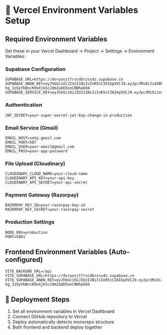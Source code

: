 # 🔧 Vercel Environment Variables Setup

## Required Environment Variables

Set these in your Vercel Dashboard → Project → Settings → Environment Variables:

### Supabase Configuration
```
SUPABASE_URL=https://dvryosjtfrscdbrzssdz.supabase.co
SUPABASE_ANON_KEY=eyJhbGciOiJIUzI1NiIsInR5cCI6IkpXVCJ9.eyJpc3MiOiJzdXBhYmFzZSIsInJlZiI6ImR2cnlvc2p0ZnJzY2Ricnpzc2R6Iiwicm9sZSI6ImFub24iLCJpYXQiOjE3NTY4MTI4ODYsImV4cCI6MjA3MjM4ODg4Nn0.k0d3-hg_3zOyYbBncK9oXjk5cJdmZaUEXonCBWhpOd4
SUPABASE_SERVICE_KEY=eyJhbGciOiJIUzI1NiIsInR5cCI6IkpXVCJ9.eyJpc3MiOiJzdXBhYmFzZSIsInJlZiI6ImR2cnlvc2p0ZnJzY2Ricnpzc2R6Iiwicm9sZSI6InNlcnZpY2Vfcm9sZSIsImlhdCI6MTc1NjgxMjg4NiwiZXhwIjoyMDcyMzg4ODg2fQ.bswBMI3qgPYRB2RSn_p1X_S7dzVAPKD4XPHG1yJ9CLg
```

### Authentication
```
JWT_SECRET=your-super-secret-jwt-key-change-in-production
```

### Email Service (Gmail)
```
EMAIL_HOST=smtp.gmail.com
EMAIL_PORT=587
EMAIL_USER=your-email@gmail.com
EMAIL_PASS=your-app-password
```

### File Upload (Cloudinary)
```
CLOUDINARY_CLOUD_NAME=your-cloud-name
CLOUDINARY_API_KEY=your-api-key
CLOUDINARY_API_SECRET=your-api-secret
```

### Payment Gateway (Razorpay)
```
RAZORPAY_KEY_ID=your-razorpay-key-id
RAZORPAY_KEY_SECRET=your-razorpay-secret
```

### Production Settings
```
NODE_ENV=production
PORT=5001
```

## Frontend Environment Variables (Auto-configured)
```
VITE_BACKEND_URL=/api
VITE_SUPABASE_URL=https://dvryosjtfrscdbrzssdz.supabase.co
VITE_SUPABASE_ANON_KEY=eyJhbGciOiJIUzI1NiIsInR5cCI6IkpXVCJ9.eyJpc3MiOiJzdXBhYmFzZSIsInJlZiI6ImR2cnlvc2p0ZnJzY2Ricnpzc2R6Iiwicm9sZSI6ImFub24iLCJpYXQiOjE3NTY4MTI4ODYsImV4cCI6MjA3MjM4ODg4Nn0.k0d3-hg_3zOyYbBncK9oXjk5cJdmZaUEXonCBWhpOd4
```

## 🚀 Deployment Steps
1. Set all environment variables in Vercel Dashboard
2. Connect GitHub repository to Vercel
3. Deploy automatically detects monorepo structure
4. Both frontend and backend deploy together